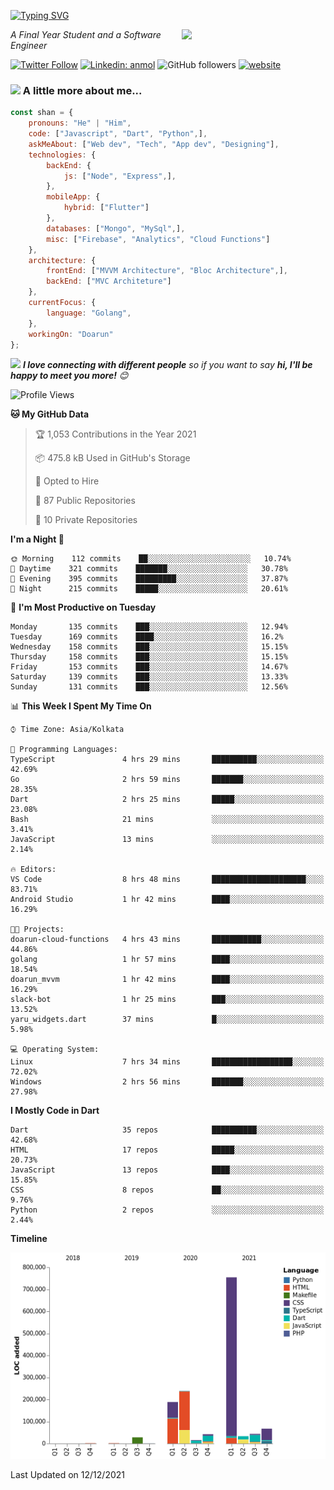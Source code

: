 <!-- <h2>नमस्ते (Namaste)🙏🏻, I'm Shan Shaji! <img src="https://media.giphy.com/media/12oufCB0MyZ1Go/giphy.gif" width="50"></h2> -->
[![Typing SVG](https://readme-typing-svg.herokuapp.com?lines=Hey%2C+I'm+Shan;I+am+a+Full+Stack+Developer)](https://git.io/typing-svg)

<img align='right' src="https://media.giphy.com/media/M9gbBd9nbDrOTu1Mqx/giphy.gif" width="230">
<p><em>A Final Year Student and a Software Engineer</em></p>

[![Twitter Follow](https://img.shields.io/twitter/follow/shan__shaji?style=flat)](https://twitter.com/intent/follow?screen_name=shan__shaji)
[![Linkedin: anmol](https://img.shields.io/badge/shan-shaji?style=flat-square&logo=Linkedin&logoColor=white&link=https://www.linkedin.com/in/shan-shaji/)](https://www.linkedin.com/in/shan-shaji/)
![GitHub followers](https://img.shields.io/github/followers/shan-shaji?label=Follow&style=social)
[![website](https://img.shields.io/badge/Website-46a2f1.svg?&style=flat-square&logo=Google-Chrome&logoColor=white&link=http://shan-shaji.github.io/)](http://shan-shaji.github.io/)



### <img src="https://media.giphy.com/media/VgCDAzcKvsR6OM0uWg/giphy.gif" width="50"> A little more about me...  

```javascript
const shan = {
    pronouns: "He" | "Him",
    code: ["Javascript", "Dart", "Python",],
    askMeAbout: ["Web dev", "Tech", "App dev", "Designing"],
    technologies: {
        backEnd: {
            js: ["Node", "Express",],
        },
        mobileApp: {
            hybrid: ["Flutter"]
        },
        databases: ["Mongo", "MySql",],
        misc: ["Firebase", "Analytics", "Cloud Functions"]
    },
    architecture: {
        frontEnd: ["MVVM Architecture", "Bloc Architecture",],
        backEnd: ["MVC Architeture"]
    },
    currentFocus: {
        language: "Golang",
    },
    workingOn: "Doarun"
};
```

<img src="https://media.giphy.com/media/LnQjpWaON8nhr21vNW/giphy.gif" width="60"> <em><b>I love connecting with different people</b> so if you want to say <b>hi, I'll be happy to meet you more!</b> 😊</em>


<!--START_SECTION:waka-->
![Profile Views](http://img.shields.io/badge/Profile%20Views-5-blue)

**🐱 My GitHub Data** 

> 🏆 1,053 Contributions in the Year 2021
 > 
> 📦 475.8 kB Used in GitHub's Storage 
 > 
> 💼 Opted to Hire
 > 
> 📜 87 Public Repositories 
 > 
> 🔑 10 Private Repositories  
 > 
**I'm a Night 🦉** 

```text
🌞 Morning    112 commits    ██░░░░░░░░░░░░░░░░░░░░░░░   10.74% 
🌆 Daytime    321 commits    ███████░░░░░░░░░░░░░░░░░░   30.78% 
🌃 Evening    395 commits    █████████░░░░░░░░░░░░░░░░   37.87% 
🌙 Night      215 commits    █████░░░░░░░░░░░░░░░░░░░░   20.61%

```
📅 **I'm Most Productive on Tuesday** 

```text
Monday       135 commits    ███░░░░░░░░░░░░░░░░░░░░░░   12.94% 
Tuesday      169 commits    ████░░░░░░░░░░░░░░░░░░░░░   16.2% 
Wednesday    158 commits    ███░░░░░░░░░░░░░░░░░░░░░░   15.15% 
Thursday     158 commits    ███░░░░░░░░░░░░░░░░░░░░░░   15.15% 
Friday       153 commits    ███░░░░░░░░░░░░░░░░░░░░░░   14.67% 
Saturday     139 commits    ███░░░░░░░░░░░░░░░░░░░░░░   13.33% 
Sunday       131 commits    ███░░░░░░░░░░░░░░░░░░░░░░   12.56%

```


📊 **This Week I Spent My Time On** 

```text
⌚︎ Time Zone: Asia/Kolkata

💬 Programming Languages: 
TypeScript               4 hrs 29 mins       ██████████░░░░░░░░░░░░░░░   42.69% 
Go                       2 hrs 59 mins       ███████░░░░░░░░░░░░░░░░░░   28.35% 
Dart                     2 hrs 25 mins       █████░░░░░░░░░░░░░░░░░░░░   23.08% 
Bash                     21 mins             ░░░░░░░░░░░░░░░░░░░░░░░░░   3.41% 
JavaScript               13 mins             ░░░░░░░░░░░░░░░░░░░░░░░░░   2.14%

🔥 Editors: 
VS Code                  8 hrs 48 mins       █████████████████████░░░░   83.71% 
Android Studio           1 hr 42 mins        ████░░░░░░░░░░░░░░░░░░░░░   16.29%

🐱‍💻 Projects: 
doarun-cloud-functions   4 hrs 43 mins       ███████████░░░░░░░░░░░░░░   44.86% 
golang                   1 hr 57 mins        ████░░░░░░░░░░░░░░░░░░░░░   18.54% 
doarun_mvvm              1 hr 42 mins        ████░░░░░░░░░░░░░░░░░░░░░   16.29% 
slack-bot                1 hr 25 mins        ███░░░░░░░░░░░░░░░░░░░░░░   13.52% 
yaru_widgets.dart        37 mins             █░░░░░░░░░░░░░░░░░░░░░░░░   5.98%

💻 Operating System: 
Linux                    7 hrs 34 mins       ██████████████████░░░░░░░   72.02% 
Windows                  2 hrs 56 mins       ███████░░░░░░░░░░░░░░░░░░   27.98%

```

**I Mostly Code in Dart** 

```text
Dart                     35 repos            ██████████░░░░░░░░░░░░░░░   42.68% 
HTML                     17 repos            █████░░░░░░░░░░░░░░░░░░░░   20.73% 
JavaScript               13 repos            ████░░░░░░░░░░░░░░░░░░░░░   15.85% 
CSS                      8 repos             ██░░░░░░░░░░░░░░░░░░░░░░░   9.76% 
Python                   2 repos             ░░░░░░░░░░░░░░░░░░░░░░░░░   2.44%

```


**Timeline**

![Chart not found](https://raw.githubusercontent.com/shan-shaji/shan-shaji/master/charts/bar_graph.png) 


 Last Updated on 12/12/2021
<!--END_SECTION:waka-->

